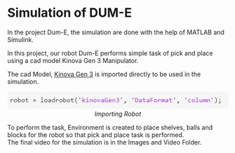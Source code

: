 <p align="justify">
  <h1>Simulation of DUM-E</h1>
</p>

In the project Dum-E, the simulation are done with the help of MATLAB and Simulink.

In this project, our robot Dum-E performs simple task of pick and place using a cad model Kinova Gen 3 Manipulator. <br>

The cad Model, [Kinova Gen 3](https://www.kinovarobotics.com/en/products/gen3-robot) is imported directly to be used in the simulation.
<p align="center">
  <img src="https://github.com/DarthEkLen/readme/blob/main/Images/Robot%20import.jpg" alt="Flowchart">
  <i>Importing Robot</i>
</p>

To perform the task, Environment is created to place shelves, balls and blocks for the robot so that pick and place task is performed.<br>
The final video for the simulation is in the Images and Video Folder. 














